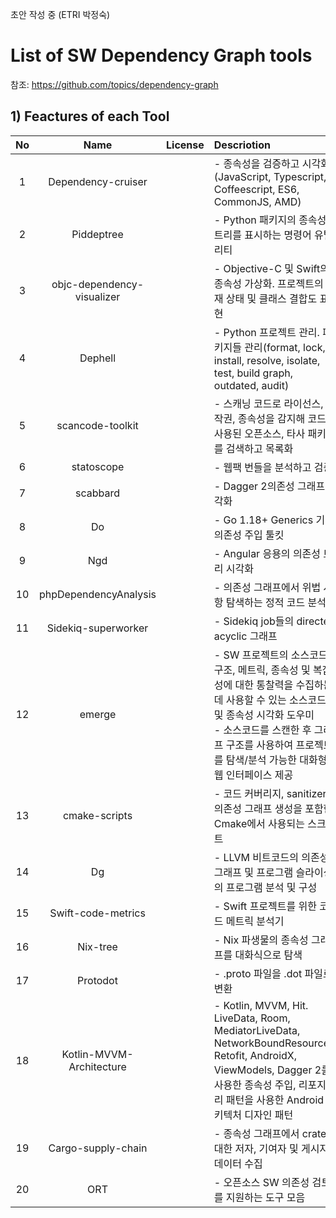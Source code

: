 초안 작성 중 (ETRI 박정숙)
# List of SW Dependency Graph tools
참조: https://github.com/topics/dependency-graph
<br />
## 1) Feactures of each Tool
| No  | Name  | License | Descriotion | Website |
| :--: | :--------: | :------:  | :-------- | :-- | 
| 1 | Dependency-cruiser |   | - 종속성을 검증하고 시각화(JavaScript, Typescript, Coffeescript, ES6, CommonJS, AMD) |  |
| 2 | Piddeptree |   | - Python 패키지의 종속성 트리를 표시하는 명령어 유틸리티 |  |
| 3 | objc-dependency-visualizer |   | - Objective-C 및 Swift의 종속성 가상화. 프로젝트의 현재 상태 및 클래스 결합도 표현 |  |
| 4 | Dephell |   | - Python 프로젝트 관리. 패키지들 관리(format, lock, install, resolve, isolate, test, build graph, outdated, audit) |  |
| 5 | scancode-toolkit |   | - 스캐닝 코드로 라이선스, 저작권, 종속성을 감지해 코드에 사용된 오픈소스, 타사 패키지를 검색하고 목록화 |  |
| 6 | statoscope |   | - 웹팩 번들을 분석하고 검증 |  |
| 7 | scabbard |   | - Dagger 2의존성 그래프 시각화 |  |
| 8 | Do |   | - Go 1.18+ Generics 기반 의존성 주입 툴킷 |  |
| 9 | Ngd |   | - Angular 응용의 의존성 트리 시각화 |  |
| 10 | phpDependencyAnalysis |   | - 의존성 그래프에서 위법 사항 탐색하는 정적 코드 분석 |  |
| 11 | Sidekiq-superworker |   | - Sidekiq job들의 directed acyclic 그래프 |  |
| 12 | emerge |   | - SW 프로젝트의 소스코드 구조, 메트릭, 종속성 및 복잡성에 대한 통찰력을 수집하는 데 사용할 수 있는 소스코드 및 종속성 시각화 도우미 <br /> - 소스코드를 스캔한 후 그래프 구조를 사용하여 프로젝트를 탐색/분석 가능한 대화형 웹 인터페이스 제공|  |
| 13 | cmake-scripts |   | - 코드 커버리지, sanitizer, 의존성 그래프 생성을 포함한 Cmake에서 사용되는 스크립트 |  |
| 14 | Dg |   | - LLVM 비트코드의 의존성 그래프 및 프로그램 슬라이싱의 프로그램 분석 및 구성 |  |
| 15 | Swift-code-metrics |   | - Swift 프로젝트를 위한 코드 메트릭 분석기 |  |
| 16 | Nix-tree |   | - Nix 파생물의 종속성 그래프를 대화식으로 탐색 |  |
| 17 | Protodot |   | - .proto 파일을 .dot 파일로 변환 |  |
| 18 | Kotlin-MVVM-Architecture |   | - Kotlin, MVVM, Hit. LiveData, Room, MediatorLiveData, NetworkBoundResources, Retofit, AndroidX, ViewModels, Dagger 2를 사용한 종속성 주입, 리포지토리 패턴을 사용한 Android 아키텍처 디자인 패턴 |  |
| 19 | Cargo-supply-chain |   | - 종속성 그래프에서 crate에 대한 저자, 기여자 및 게시자 데이터 수집 |  |
| 20 | ORT |   | - 오픈소스 SW 의존성 검토를 지원하는 도구 모음 |  |

